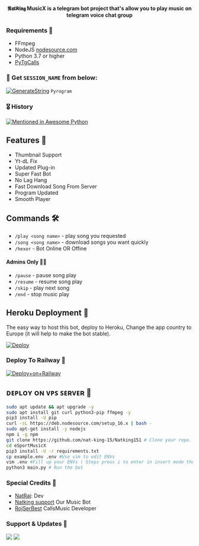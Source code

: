 
<p align="center">
    <br><b>𝕹𝖆𝖙𝕶𝖎𝖓𝖌 MusicX is a telegram bot project that's allow you to play music on telegram voice chat group</b><br>
</p>

<h3>Requirements 📝</h3>

- FFmpeg
- NodeJS [nodesource.com](https://nodesource.com/)
- Python 3.7 or higher
- [PyTgCalls](https://github.com/pytgcalls/pytgcalls)

### 🧪 Get `SESSION_NAME` from below:

[![GenerateString](https://img.shields.io/badge/repl.it-generateString-yellowgreen)](https://replit.com/@nat-king-15/natking-music) ``Pyrogram``

### 🎖 History

[![Mentioned in Awesome Python](https://awesome.re/mentioned-badge.svg)](https://github.com/nat-king-15/eSportMusicX)

## Features 🔮

- Thumbnail Support
- Yt-dL Fix
- Updated Plug-in
- Super Fast Bot
- No Lag Hang
- Fast Download Song From Server
- Program Updated
- Smooth Player

## Commands 🛠

- `/play <song name>` - play song you requested
- `/song <song name>` - download songs you want quickly
- `/hexor` - Bot Online OR Offine

#### Admins Only 👷‍♂️
- `/pause` - pause song play
- `/resume` - resume song play
- `/skip` - play next song
- `/end` - stop music play

## Heroku Deployment 💜
The easy way to host this bot, deploy to Heroku, Change the app country to Europe (it will help to make the bot stable).

[![Deploy](https://www.herokucdn.com/deploy/button.svg)](https://heroku.com/deploy?template=https://github.com/nat-king-15/Natking151)

### Deploy To Railway 💜

[![Deploy+on+Railway](https://railway.app/button.svg)](https://railway.app/new/template?template=https://github.com/nat-king-15/Natking151&envs=API_HASH,API_ID,BOT_NAME,BOT_TOKEN,SESSION_NAME,SUDO_USERS)

## ᴅᴇᴘʟᴏʏ ᴏɴ ᴠᴘꜱ ꜱᴇʀᴠᴇʀ 📡

```sh
sudo apt update && apt upgrade -y
sudo apt install git curl python3-pip ffmpeg -y
pip3 install -U pip
curl -sL https://deb.nodesource.com/setup_16.x | bash -
sudo apt-get install -y nodejs
npm i -g npm
git clone https://github.com/nat-king-15/Natking151 # Clone your repo.
cd eSportMusicX
pip3 install -U -r requirements.txt
cp example.env .env #Use vim to edit ENVs
vim .env #Fill up your ENVs ( Steps press i to enter in insert mode then edit the file. Press Esc to exit the editing mode then type :wq! and press Enter key to save the file.)
python3 main.py # Run the bot
```

### Special Credits 💖
- [NatRaj](https://github.com/nat-king-15): Dev
- [Natking support](https://t.me/Natking_support) Our Music Bot
- [RojSerBest](https://github.com/rojserbest) CallsMusic Developer

### Support & Updates 🎑
<a href="https://t.me/Natking_channel"><img src="https://img.shields.io/badge/Join-Group%20Support-blue.svg?style=for-the-badge&logo=Telegram"></a> <a href="https://t.me/Natking_support"><img src="https://img.shields.io/badge/Join-Updates%20Channel-blue.svg?style=for-the-badge&logo=Telegram"></a>

